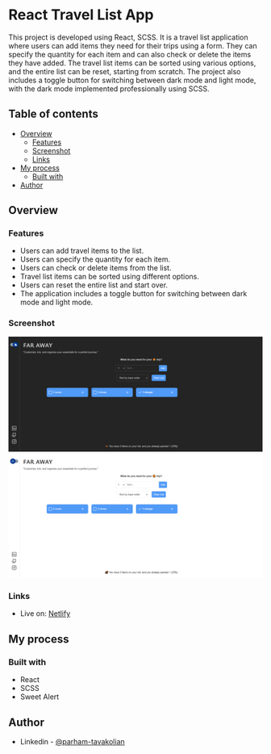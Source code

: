 # React Travel List App

This project is developed using React, SCSS. It is a travel list application where users can add items they need for their trips using a form. They can specify the quantity for each item and can also check or delete the items they have added. The travel list items can be sorted using various options, and the entire list can be reset, starting from scratch. The project also includes a toggle button for switching between dark mode and light mode, with the dark mode implemented professionally using SCSS.

## Table of contents

- [Overview](#overview)
  - [Features](#the-challenge)
  - [Screenshot](#screenshot)
  - [Links](#links)
- [My process](#my-process)
  - [Built with](#built-with)
- [Author](#author)

## Overview

### Features

- Users can add travel items to the list.
- Users can specify the quantity for each item.
- Users can check or delete items from the list.
- Travel list items can be sorted using different options.
- Users can reset the entire list and start over.
- The application includes a toggle button for switching between dark mode and light mode.

### Screenshot

![](./screenshot1.png)
![](./screenshot2.png)

### Links

- Live on: [Netlify](https://react-travel-list.netlify.app/)

## My process

### Built with

- React
- SCSS
- Sweet Alert


## Author

- Linkedin - [@parham-tavakolian](https://www.linkedin.com/in/parham-tavakolian/)
